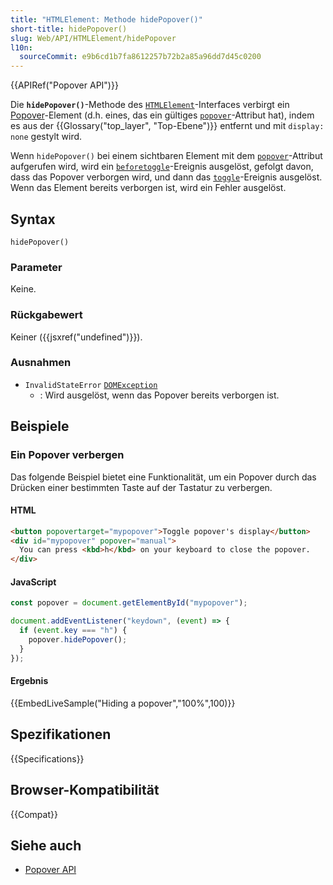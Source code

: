 ```yaml
---
title: "HTMLElement: Methode hidePopover()"
short-title: hidePopover()
slug: Web/API/HTMLElement/hidePopover
l10n:
  sourceCommit: e9b6cd1b7fa8612257b72b2a85a96dd7d45c0200
---
```


{{APIRef("Popover API")}}

Die **`hidePopover()`**-Methode des [`HTMLElement`](/de/docs/Web/API/HTMLElement)-Interfaces verbirgt ein [Popover](/de/docs/Web/API/Popover_API)-Element (d.h. eines, das ein gültiges [`popover`](/de/docs/Web/HTML/Reference/Global_attributes/popover)-Attribut hat), indem es aus der {{Glossary("top_layer", "Top-Ebene")}} entfernt und mit `display: none` gestylt wird.

Wenn `hidePopover()` bei einem sichtbaren Element mit dem [`popover`](/de/docs/Web/HTML/Reference/Global_attributes/popover)-Attribut aufgerufen wird, wird ein [`beforetoggle`](/de/docs/Web/API/HTMLElement/beforetoggle_event)-Ereignis ausgelöst, gefolgt davon, dass das Popover verborgen wird, und dann das [`toggle`](/de/docs/Web/API/HTMLElement/toggle_event)-Ereignis ausgelöst. Wenn das Element bereits verborgen ist, wird ein Fehler ausgelöst.

## Syntax

```js-nolint
hidePopover()
```

### Parameter

Keine.

### Rückgabewert

Keiner ({{jsxref("undefined")}}).

### Ausnahmen

- `InvalidStateError` [`DOMException`](/de/docs/Web/API/DOMException)
  - : Wird ausgelöst, wenn das Popover bereits verborgen ist.

## Beispiele

### Ein Popover verbergen

Das folgende Beispiel bietet eine Funktionalität, um ein Popover durch das Drücken einer bestimmten Taste auf der Tastatur zu verbergen.

#### HTML

```html
<button popovertarget="mypopover">Toggle popover's display</button>
<div id="mypopover" popover="manual">
  You can press <kbd>h</kbd> on your keyboard to close the popover.
</div>
```

#### JavaScript

```js
const popover = document.getElementById("mypopover");

document.addEventListener("keydown", (event) => {
  if (event.key === "h") {
    popover.hidePopover();
  }
});
```

#### Ergebnis

{{EmbedLiveSample("Hiding a popover","100%",100)}}

## Spezifikationen

{{Specifications}}

## Browser-Kompatibilität

{{Compat}}

## Siehe auch

- [Popover API](/de/docs/Web/API/Popover_API)
